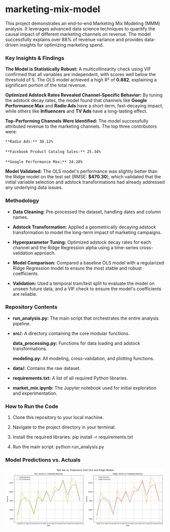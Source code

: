 # marketing-mix-model

This project demonstrates an end-to-end Marketing Mix Modeling (MMM) analysis. It leverages advanced data science techniques to quantify the causal impact of different marketing channels on revenue. The model successfully explains over 88% of revenue variance and provides data-driven insights for optimizing marketing spend.


### Key Insights & Findings

**The Model is Statistically Robust:** A multicollinearity check using VIF confirmed that all variables are independent, with scores well below the threshold of 5. The OLS model achieved a high R² of **0.882**, explaining a significant portion of the total revenue.

**Optimized Adstock Rates Revealed Channel-Specific Behavior:** By tuning the adstock decay rates, the model found that channels like **Google Performance Max** and **Radio Ads** have a short-term, fast-decaying impact, while others like **Influencers** and **TV Ads** have a long-lasting effect.

**Top-Performing Channels Were Identified:** The model successfully attributed revenue to the marketing channels. The top three contributors were:

    **Radio Ads:** 30.12%

    **Facebook Product Catalog Sales:** 25.34%

    **Google Performance Max:** 24.28%

**Model Validated:** The OLS model's performance was slightly better than the Ridge model on the test set (RMSE: **$470.30**), which validated that the initial variable selection and adstock transformations had already addressed any underlying data issues.


### Methodology

* **Data Cleaning:** Pre-processed the dataset, handling dates and column names.

* **Adstock Transformation:** Applied a geometrically decaying adstock transformation to model the long-term impact of marketing campaigns.

* **Hyperparameter Tuning:** Optimized adstock decay rates for each channel and the Ridge Regression alpha using a time-series cross-validation approach.

* **Model Comparison:** Compared a baseline OLS model with a regularized Ridge Regression model to ensure the most stable and robust coefficients.

* **Validation:** Used a temporal train/test split to evaluate the model on unseen future data, and a VIF check to ensure the model's coefficients are reliable.


### Repository Contents

* **run_analysis.py:** The main script that orchestrates the entire analysis pipeline.

* **src/:** A directory containing the core modular functions.

    **data_processing.py:** Functions for data loading and adstock transformations.

    **modeling.py:** All modeling, cross-validation, and plotting functions.

* **data/:** Contains the raw dataset.

* **requirements.txt:** A list of all required Python libraries.

* **market_mix.ipynb:** The Jupyter notebook used for initial exploration and experimentation.


### How to Run the Code

1.  Clone this repository to your local machine.

2.  Navigate to the project directory in your terminal.

3.  Install the required libraries: pip install -r requirements.txt

4.  Run the main script: python run_analysis.py


### Model Predictions vs. Actuals

![OLS and Ridge Model Predictions on Test Set](predictions.png)
